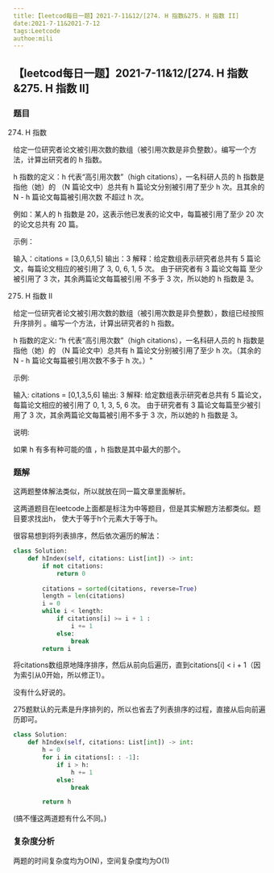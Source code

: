 ```yaml
---
title:【leetcod每日一题】2021-7-11&12/[274. H 指数&275. H 指数 II]
date:2021-7-11&2021-7-12
tags:Leetcode
authoe:mili
---
```


## 【leetcod每日一题】2021-7-11&12/[274. H 指数&275. H 指数 II]

### 题目

274. H 指数

给定一位研究者论文被引用次数的数组（被引用次数是非负整数）。编写一个方法，计算出研究者的 h 指数。

h 指数的定义：h 代表“高引用次数”（high citations），一名科研人员的 h 指数是指他（她）的 （N 篇论文中）总共有 h 篇论文分别被引用了至少 h 次。且其余的 N - h 篇论文每篇被引用次数 不超过 h 次。

例如：某人的 h 指数是 20，这表示他已发表的论文中，每篇被引用了至少 20 次的论文总共有 20 篇。

 

示例：

输入：citations = [3,0,6,1,5]
输出：3 
解释：给定数组表示研究者总共有 5 篇论文，每篇论文相应的被引用了 3, 0, 6, 1, 5 次。
     由于研究者有 3 篇论文每篇 至少 被引用了 3 次，其余两篇论文每篇被引用 不多于 3 次，所以她的 h 指数是 3。

275. H 指数 II

给定一位研究者论文被引用次数的数组（被引用次数是非负整数），数组已经按照 升序排列 。编写一个方法，计算出研究者的 h 指数。

h 指数的定义: “h 代表“高引用次数”（high citations），一名科研人员的 h 指数是指他（她）的 （N 篇论文中）总共有 h 篇论文分别被引用了至少 h 次。（其余的 N - h 篇论文每篇被引用次数不多于 h 次。）"

示例:

输入: citations = [0,1,3,5,6]
输出: 3 
解释: 给定数组表示研究者总共有 5 篇论文，每篇论文相应的被引用了 0, 1, 3, 5, 6 次。
     由于研究者有 3 篇论文每篇至少被引用了 3 次，其余两篇论文每篇被引用不多于 3 次，所以她的 h 指数是 3。


说明:

如果 h 有多有种可能的值 ，h 指数是其中最大的那个。



### 题解

这两题整体解法类似，所以就放在同一篇文章里面解析。

这两道题目在leetcode上面都是标注为中等题目，但是其实解题方法都类似。题目要求找出h， 使大于等于h个元素大于等于h。

很容易想到将列表排序，然后依次遍历的解法：

```python
class Solution:
    def hIndex(self, citations: List[int]) -> int:
        if not citations:
            return 0
        
        citations = sorted(citations, reverse=True)
        length = len(citations)
        i = 0
        while i < length:
            if citations[i] >= i + 1 :
                i += 1
            else:
                break
        return i
```



将citations数组原地降序排序，然后从前向后遍历，直到citations[i] < i + 1（因为索引从0开始，所以修正1）。

没有什么好说的。

275题默认的元素是升序排列的，所以也省去了列表排序的过程，直接从后向前遍历即可。

```python
class Solution:
    def hIndex(self, citations: List[int]) -> int:
        h = 0
        for i in citations[: : -1]:
            if i > h:
                h += 1
            else:
                break

        return h

```

(搞不懂这两道题有什么不同。)

### 复杂度分析

两题的时间复杂度均为O(N)，空间复杂度均为O(1)